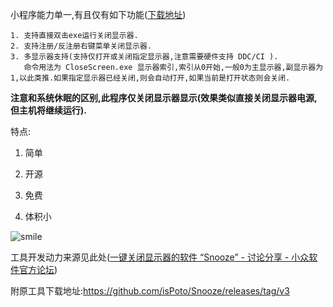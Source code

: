 小程序能力单一,有且仅有如下功能([下载地址](https://github.com/pedoc/CloseScreen/releases/))

```
1. 支持直接双击exe运行关闭显示器.
2. 支持注册/反注册右键菜单关闭显示器.
3. 多显示器支持(支持仅打开或关闭指定显示器,注意需要硬件支持 DDC/CI ).
   命令用法为 CloseScreen.exe 显示器索引,索引从0开始,一般0为主显示器,副显示器为1,以此类推.如果指定显示器已经关闭,则会自动打开,如果当前是打开状态则会关闭.
```

**注意和系统休眠的区别,此程序仅关闭显示器显示(效果类似直接关闭显示器电源,但主机将继续运行).**

特点:

1. 简单

2. 开源

3. 免费

4. 体积小

![smile](https://www.azquotes.com/picture-quotes/quote-talk-is-cheap-show-me-the-code-linus-torvalds-45-66-13.jpg)

工具开发动力来源见此处([一键关闭显示器的软件 “Snooze” - 讨论分享 - 小众软件官方论坛](https://meta.appinn.net/t/topic/32028))

附原工具下载地址:https://github.com/isPoto/Snooze/releases/tag/v3
